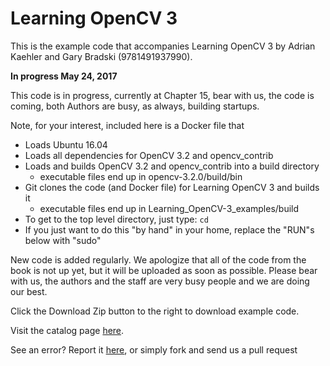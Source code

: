 # Learning OpenCV 3


This is the example code that accompanies Learning OpenCV 3 by Adrian Kaehler and Gary Bradski (9781491937990). 
  
**In progress May 24, 2017**

This code is in progress, currently at Chapter 15, bear with us, the code is coming, both Authors are busy, as always, building startups.

Note, for your interest, included here is a Docker file that
* Loads Ubuntu 16.04 
* Loads all dependencies for OpenCV 3.2 and opencv_contrib
* Loads and builds OpenCV 3.2 and opencv_contrib into a build directory 
  * executable files end up in opencv-3.2.0/build/bin
* Git clones the code (and Docker file) for Learning OpenCV 3 and builds it
  * executable files end up in Learning_OpenCV-3_examples/build
* To get to the top level directory, just type: `cd`
* If you just want to do this "by hand" in your home, replace the "RUN"s below with "sudo"


New code is added regularly. We apologize that all of the code from the
book is not up yet, but it will be uploaded as soon as possible. Please
bear with us, the authors and the staff are very busy people and we are
doing our best.

Click the Download Zip button to the right to download example code.

Visit the catalog page [here](http://shop.oreilly.com/product/0636920044765.do).

See an error? Report it [here](http://oreilly.com/catalog/errata.csp?isbn=0636920044765), or simply fork and send us a pull request
